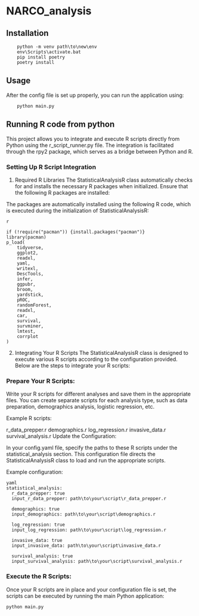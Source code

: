 # NARCO_analysis
## Installation
```
    python -m venv path\to\new\env
    env\Scripts\activate.bat
    pip install poetry
    poetry install
```
## Usage
After the config file is set up properly, you can run the application using:
```
    python main.py
```

## Running R code from python
This project allows you to integrate and execute R scripts directly from Python using the r_script_runner.py file. The integration is facilitated through the rpy2 package, which serves as a bridge between Python and R.

### Setting Up R Script Integration
1. Required R Libraries
The StatisticalAnalysisR class automatically checks for and installs the necessary R packages when initialized. Ensure that the following R packages are installed:

The packages are automatically installed using the following R code, which is executed during the initialization of StatisticalAnalysisR:

```
r

if (!require("pacman")) {install.packages("pacman")}
library(pacman)
p_load(
    tidyverse,
    ggplot2,
    readxl,
    yaml,
    writexl,
    DescTools,
    infer,
    ggpubr,
    broom,
    yardstick,
    pROC,
    randomForest,
    readxl,
    car,
    survival,
    survminer,
    lmtest,
    corrplot
)
```

2. Integrating Your R Scripts
The StatisticalAnalysisR class is designed to execute various R scripts according to the configuration provided. Below are the steps to integrate your R scripts:

### Prepare Your R Scripts:

Write your R scripts for different analyses and save them in the appropriate files. You can create separate scripts for each analysis type, such as data preparation, demographics analysis, logistic regression, etc.

Example R scripts:

r_data_prepper.r
demographics.r
log_regression.r
invasive_data.r
survival_analysis.r
Update the Configuration:

In your config.yaml file, specify the paths to these R scripts under the statistical_analysis section. This configuration file directs the StatisticalAnalysisR class to load and run the appropriate scripts.

Example configuration:

```
yaml
statistical_analysis:
  r_data_prepper: true
  input_r_data_prepper: path\to\your\script\r_data_prepper.r
  
  demographics: true
  input_demographics: path\to\your\script\demographics.r
  
  log_regression: true
  input_log_regression: path\to\your\script\log_regression.r
  
  invasive_data: true
  input_invasive_data: path\to\your\script\invasive_data.r
  
  survival_analysis: true
  input_survival_analysis: path\to\your\script\survival_analysis.r
```

### Execute the R Scripts:

Once your R scripts are in place and your configuration file is set, the scripts can be executed by running the main Python application:
```
python main.py
```